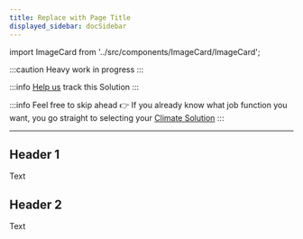 ```yaml
---
title: Replace with Page Title
displayed_sidebar: docSidebar
---
```

import ImageCard from '../src/components/ImageCard/ImageCard';

:::caution
Heavy work in progress
:::

:::info [Help us](contribute) track this Solution
:::

<div style={{ display: 'flex', flexWrap: 'wrap'}}>
    <ImageCard
    title="Recycled Plastics"
    description="Transforming discarded plastics into useful products, reducing plastic waste and its impact on the environment."
    imageUrl="img/recycled-plastics.png"
    linkUrl="../solution-recycled-plastics"
    />
    <ImageCard
    title="Recycled Plastics"
    description="Transforming discarded plastics into useful products, reducing plastic waste and its impact on the environment."
    imageUrl="img/recycled-plastics.png"
    linkUrl="../solution-recycled-plastics"
    />
    <ImageCard
    title="Recycled Plastics"
    description="Transforming discarded plastics into useful products, reducing plastic waste and its impact on the environment."
    imageUrl="img/recycled-plastics.png"
    linkUrl="../solution-recycled-plastics"
    />
</div>

:::info Feel free to skip ahead 👉
If you already know what job function you want, you go straight to selecting your [Climate Solution](solutions)
:::


---

## Header 1

Text

## Header 2

Text